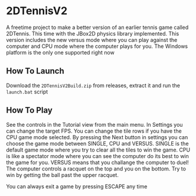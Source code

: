# 2DTennisV2

A freetime project to make a better version of an earlier tennis game called 2DTennis. This time with the JBox2D physics library implemented. This version includes the new versus mode where you can play against the computer and CPU mode where the computer plays for you.
The Windows platform is the only one supported right now

## How To Launch
Download the `2DTennisV2Build.zip` from releases, extract it and run the `launch.bat` script

## How To Play
See the controls in the Tutorial view from the main menu. In Settings you can change the target FPS. You can change the tile rows if you have the CPU game mode selected. By pressing the Next button in settings you can choose the game mode between SINGLE, CPU and VERSUS. SINGLE is the default game mode where you try to clear all the tiles to win the game. CPU is like a spectator mode where you can see the computer do its best to win the game for you. VERSUS means that you challange the computer to duel! The computer controls a racquet on the top and you on the bottom. Try to win by getting the ball past the upper racquet.

You can always exit a game by pressing ESCAPE any time
